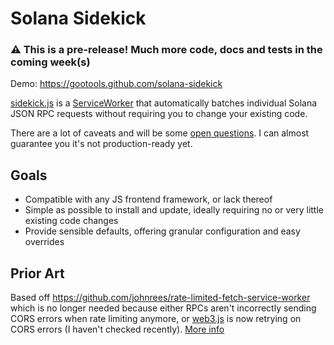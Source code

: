 # Solana Sidekick

### :warning: This is a pre-release! Much more code, docs and tests in the coming week(s)

Demo: https://gootools.github.com/solana-sidekick

[sidekick.js](https://github.com/gootools/solana-sidekick/blob/main/sidekick.js) is a [ServiceWorker](https://developers.google.com/web/fundamentals/primers/service-workers) that automatically batches individual Solana JSON RPC requests without requiring you to change your existing code.

There are a lot of caveats and will be some [open questions](https://github.com/gootools/solana-sidekick/issues). I can almost guarantee you it's not production-ready yet.

## Goals

- Compatible with any JS frontend framework, or lack thereof
- Simple as possible to install and update, ideally requiring no or very little existing code changes
- Provide sensible defaults, offering granular configuration and easy overrides
## Prior Art

Based off https://github.com/johnrees/rate-limited-fetch-service-worker which is no longer needed because either RPCs aren't incorrectly sending CORS errors when rate limiting anymore, or [web3.js](https://github.com/solana-labs/solana-web3.js) is now retrying on CORS errors (I haven't checked recently). [More info](https://github.com/project-serum/anchor/issues/360#issuecomment-860109385)
